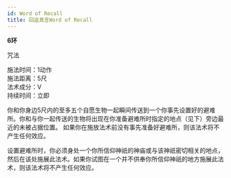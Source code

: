 ```yaml
---
id: Word of Recall
title: 回返真言Word of Recall
---
```


**6环**

咒法

施法时间：1动作  
施法距离：5尺  
法术成分：V  
持续时间：立即  


你和你身边5尺内的至多五个自愿生物一起瞬间传送到一个你事先设置好的避难所。你和与你一起传送的生物将出现在你准备避难所时指定的地点（见下）旁边最近的未被占据位置。
如果你在施放法术前没有事先准备好避难所，则该法术将不产生任何效应。


设置避难所时，你必须身处一个你所信仰神祇的神庙或与该神祇密切相关的地点，然后在该处施展此法术。如果你试图在一个并不供奉你所信仰神祇的地方施展此法术，则该法术将不产生任何效应。
